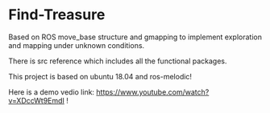 # Find-Treasure
Based on ROS move_base structure and gmapping to implement exploration and mapping under unknown conditions.

There is src reference which includes all the functional packages.

This project is based on ubuntu 18.04 and ros-melodic!

Here is a demo vedio link: https://www.youtube.com/watch?v=XDccWt9EmdI !
